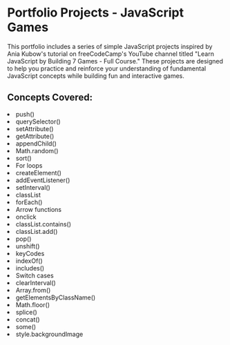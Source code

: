 <h1><b>Portfolio Projects - JavaScript Games</b></h1>

This portfolio includes a series of simple JavaScript projects inspired by Ania Kubow's tutorial on freeCodeCamp's YouTube channel titled "Learn JavaScript by Building 7 Games - Full Course." These projects are designed to help you practice and reinforce your understanding of fundamental JavaScript concepts while building fun and interactive games.

<h2><b>Concepts Covered:</b></h2>

<li>push()</li>
<li>querySelector()</li>
<li>setAttribute()</li>
<li>getAttribute()</li>
<li>appendChild()</li>
<li>Math.random()</li>
<li>sort()</li>
<li>For loops</li>
<li>createElement()</li>
<li>addEventListener()</li>
<li>setInterval()</li>
<li>classList</li>
<li>forEach()</li>
<li>Arrow functions</li>
<li>onclick</li>
<li>classList.contains()</li>
<li>classList.add()</li>
<li>pop()</li>
<li>unshift()</li>
<li>keyCodes</li>
<li>indexOf()</li>
<li>includes()</li>
<li>Switch cases</li>
<li>clearInterval()</li>
<li>Array.from()</li>
<li>getElementsByClassName()</li>
<li>Math.floor()</li>
<li>splice()</li>
<li>concat()</li>
<li>some()</li>
<li>style.backgroundImage</li>
